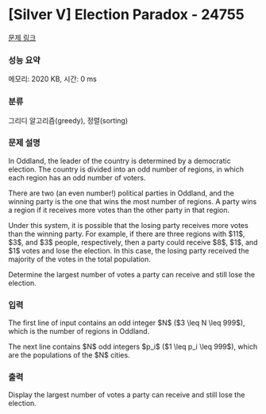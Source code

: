 # [Silver V] Election Paradox - 24755 

[문제 링크](https://www.acmicpc.net/problem/24755) 

### 성능 요약

메모리: 2020 KB, 시간: 0 ms

### 분류

그리디 알고리즘(greedy), 정렬(sorting)

### 문제 설명

<p>In Oddland, the leader of the country is determined by a democratic election.  The country is divided into an odd number of regions, in which each region has an odd number of voters.</p>

<p>There are two (an even number!) political parties in Oddland, and the winning party is the one that wins the most number of regions.  A party wins a region if it receives more votes than the other party in that region.</p>

<p>Under this system, it is possible that the losing party receives more votes than the winning party.  For example, if there are three regions with $11$, $3$, and $3$ people, respectively, then a party could receive $8$, $1$, and $1$ votes and lose the election.  In this case, the losing party received the majority of the votes in the total population.</p>

<p>Determine the largest number of votes a party can receive and still lose the election.</p>

### 입력 

 <p>The first line of input contains an odd integer $N$ ($3 \leq N \leq 999$), which is the number of regions in Oddland. </p>

<p>The next line contains $N$ odd integers $p_i$ ($1 \leq p_i \leq 999$), which are the populations of the $N$ cities.</p>

### 출력 

 <p>Display the largest number of votes a party can receive and still lose the election.</p>


